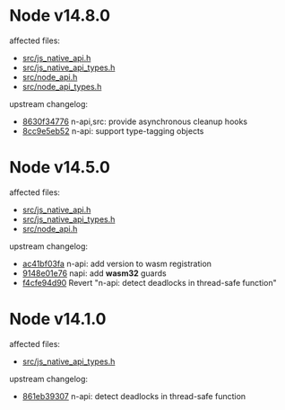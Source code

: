 # Node v14.8.0

affected files:
* [src/js_native_api.h](https://github.com/nodejs/node/blob/v14.8.0/src/js_native_api.h)
* [src/js_native_api_types.h](https://github.com/nodejs/node/blob/v14.8.0/src/js_native_api_types.h)
* [src/node_api.h](https://github.com/nodejs/node/blob/v14.8.0/src/node_api.h)
* [src/node_api_types.h](https://github.com/nodejs/node/blob/v14.8.0/src/node_api_types.h)

upstream changelog:
* [8630f34776](https://github.com/nodejs/node/commit/8630f3477697835719df93dbc49d03f60cdf2b31) n-api,src: provide asynchronous cleanup hooks
* [8cc9e5eb52](https://github.com/nodejs/node/commit/8cc9e5eb52dbbff49a594c2c8c07032d0b8f6d98) n-api: support type-tagging objects

# Node v14.5.0

affected files:
* [src/js_native_api.h](https://github.com/nodejs/node/blob/v14.5.0/src/js_native_api.h)
* [src/js_native_api_types.h](https://github.com/nodejs/node/blob/v14.5.0/src/js_native_api_types.h)
* [src/node_api.h](https://github.com/nodejs/node/blob/v14.5.0/src/node_api.h)

upstream changelog:
* [ac41bf03fa](https://github.com/nodejs/node/commit/ac41bf03fa6b8f1d78d8ec150481553d765ac290) n-api: add version to wasm registration
* [9148e01e76](https://github.com/nodejs/node/commit/9148e01e7612f886a6fe6563e1ad7bb20e7beac1) napi: add __wasm32__ guards
* [f4cfe94d90](https://github.com/nodejs/node/commit/f4cfe94d90c59e0e6b3cdbdad333f71c9ef20216) Revert "n-api: detect deadlocks in thread-safe function"

# Node v14.1.0

affected files:
* [src/js_native_api_types.h](https://github.com/nodejs/node/blob/v14.1.0/src/js_native_api_types.h)

upstream changelog:
* [861eb39307](https://github.com/nodejs/node/commit/861eb39307d68640305ad8cb456ecfa8ed25ffa3) n-api: detect deadlocks in thread-safe function

